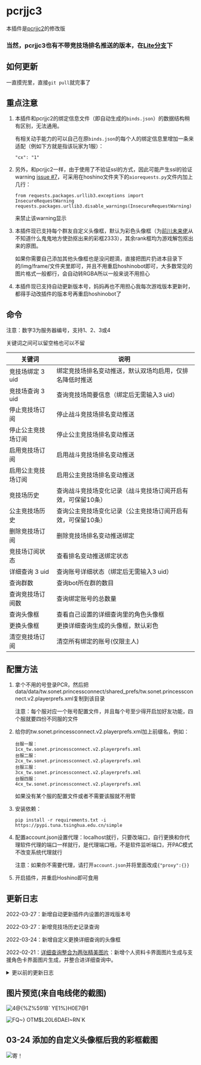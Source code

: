 # pcrjjc3

本插件是[pcrjjc2](https://github.com/cc004/pcrjjc2/tree/tw)的修改版

### 当然，pcrjjc3也有不带竞技场排名推送的版本，在[Lite分支](https://github.com/azmiao/pcrjjc3-tw/tree/lite)下

## 如何更新

一直摸兜里，直接`git pull`就完事了

## 重点注意

1. 本插件和pcrjjc2的绑定信息文件（即自动生成的`binds.json`）的数据结构稍有区别，无法通用。

    有相关动手能力的可以自己在原`binds.json`的每个人的绑定信息里增加一条来适配（例如下方就是指该玩家为1服）：
    ```
    "cx": "1"
    ```

2. 另外，和pcrjjc2一样，由于使用了不验证ssl的方式，因此可能产生ssl的验证warning [issue #7](https://github.com/azmiao/pcrjjc3-tw/issues/7)，可采用在hoshino文件夹下的`aiorequests.py`文件内加上几行：
    ```
    from requests.packages.urllib3.exceptions import InsecureRequestWarning
    requests.packages.urllib3.disable_warnings(InsecureRequestWarning)
    ```
    来禁止该warning显示

3. 本插件现已支持每个群友自定义头像框，默认为彩色头像框（为[前川未来佬](https://github.com/shirakami-fubuki)从不知道什么鬼鬼地方使劲抠出来的彩框2333），其余rank框均为游戏解包抠出来的原图。

    如果你需要自己添加其他头像框也是没问题滴，直接把图片扔进本目录下的/img/frame/文件夹里即可，并且不用重启hoshinobot即可，大多数常见的图片格式一般都行，会自动转RGBA所以一般来说不用担心

4. 本插件现已支持自动更新版本号，妈妈再也不用担心我每次游戏版本更新时，都得手动改插件的版本号再重启hoshinobot了

## 命令

注意：数字3为服务器编号，支持1、2、3或4

关键词之间可以留空格也可以不留

| 关键词             | 说明                                                     |
| ------------------ | -------------------------------------------------------- |
| 竞技场绑定 3 uid   | 绑定竞技场排名变动推送，默认双场均启用，仅排名降低时推送 |
| 竞技场查询 3 uid   | 查询竞技场简要信息（绑定后无需输入3 uid）                |
| 停止竞技场订阅     | 停止战斗竞技场排名变动推送                               |
| 停止公主竞技场订阅 | 停止公主竞技场排名变动推送                               |
| 启用竞技场订阅     | 启用战斗竞技场排名变动推送                               |
| 启用公主竞技场订阅 | 启用公主竞技场排名变动推送                               |
| 竞技场历史         | 查询战斗竞技场变化记录（战斗竞技场订阅开启有效，可保留10条）|
| 公主竞技场历史     | 查询公主竞技场变化记录（公主竞技场订阅开启有效，可保留10条）|
| 删除竞技场订阅     | 删除竞技场排名变动推送绑定                               |
| 竞技场订阅状态     | 查看排名变动推送绑定状态                                 |
| 详细查询 3 uid     | 查询账号详细状态（绑定后无需输入3 uid）                  |
| 查询群数           | 查询bot所在群的数目                                      |
| 查询竞技场订阅数   | 查询绑定账号的总数量                                     |
| 查询头像框         | 查看自己设置的详细查询里的角色头像框                     |
| 更换头像框         | 更换详细查询生成的头像框，默认彩色                       |
| 清空竞技场订阅     | 清空所有绑定的账号(仅限主人)                             |

## 配置方法

1. 拿个不用的号登录PCR，然后把data/data/tw.sonet.princessconnect/shared_prefs/tw.sonet.princessconnect.v2.playerprefs.xml复制到该目录

    注意：每个服对应一个账号配置文件，并且每个号至少得开启加好友功能，四个服就要四份不同服的文件

2. 给你的tw.sonet.princessconnect.v2.playerprefs.xml加上前缀名，例如：
    ```
    台服一服：
    1cx_tw.sonet.princessconnect.v2.playerprefs.xml
    台服二服：
    2cx_tw.sonet.princessconnect.v2.playerprefs.xml
    台服三服：
    3cx_tw.sonet.princessconnect.v2.playerprefs.xml
    台服四服：
    4cx_tw.sonet.princessconnect.v2.playerprefs.xml
    ```
    如果没有某个服的配置文件或者不需要该服就不用管

3. 安装依赖：
    ```
    pip install -r requirements.txt -i https://pypi.tuna.tsinghua.edu.cn/simple
    ```

4. 配置account.json设置代理：localhost就行，只要改端口，自行更换和你代理软件代理的端口一样就行，是代理端口哦，不是软件监听端口，开PAC模式不改变系统代理就行

    注意：如果你不需要代理，请打开`account.json`并将里面改成`{"proxy":{}}`

5. 开启插件，并重启Hoshino即可食用

## 更新日志

2022-03-27：新增自动更新插件内设置的游戏版本号

2022-03-27：新增竞技场历史记录查询

2022-03-24：新增自定义更换详细查询的头像框

2022-02-21：[详细查询整合为两张精美图片](https://github.com/azmiao/pcrjjc3-tw/pull/9)：新增个人资料卡界面图片生成与支援角色卡界面图片生成，并整合进详细查询中。

<details>
<summary>更以前的更新日志</summary>

2022-02-19：[优化并简化触发命令结构，可支持空格](https://github.com/azmiao/pcrjjc3-tw/commit/bc8413d944cdf4c17be62532494470878c9c9072)

2022-02-18：[更新README，并整合支援头像为一张图，](https://github.com/azmiao/pcrjjc3-tw/commit/98157067f590bb351c868c71bba3848b79afe80e)[close](https://github.com/azmiao/pcrjjc3-tw/commit/98157067f590bb351c868c71bba3848b79afe80e) [#7](https://github.com/azmiao/pcrjjc3-tw/issues/7)，[为了让时空祈梨能够完整显示日文名，调整了下位置，字体大小自适应以后再写吧2333](https://github.com/azmiao/pcrjjc3-tw/commit/3db3f161d835114247f12bc51ae2cdb08549be8c)

2022-02-16：[更详细的详细查询，支持查询支援角色](https://github.com/azmiao/pcrjjc3-tw/commit/c0eb4d969a5212db51c422b8155c94bbb0a6a823)，[查询信息中新增获取账号所在区服](https://github.com/azmiao/pcrjjc3-tw/commit/5f1e3d4a13f5b35bb7838221d1114a366f420ee9)，[修复KeyError: 'favorite_unit'报错](https://github.com/azmiao/pcrjjc3-tw/commit/d903a06c03f6d1aaf37ddf5ffcc7afad8157eaa3) 

2022-02-14：[update 2333](https://github.com/azmiao/pcrjjc3-tw/commit/59a780891926eddce225f984e4d2b578803cdd06)，[啊哈哈哈，寄汤来咯](https://github.com/azmiao/pcrjjc3-tw/commit/84568f9ff5db897fd14e509da77a7d2aa438ae08)，[为什么是requirement.txt而没有s，这不是复数吗](https://github.com/azmiao/pcrjjc3-tw/commit/ee4a79c844c23cf348db53e9d5d833f6b3f42797)

</details>

## 图片预览(来自电线佬的截图)
![4@{%Z%591B` YE1%}H0E7@1](https://user-images.githubusercontent.com/71607036/154960896-1d183705-0805-4f80-9cf2-6de13d35c5c3.jpg)

![FQ~} OTM$L20L6DAEI~RN`K](https://user-images.githubusercontent.com/71607036/154960912-6fd4f1fb-df38-4ef6-997c-af01b71810f4.PNG)

## 03-24 添加的自定义头像框后我的彩框截图

![寄！](https://cdn.jsdelivr.net/gh/azmiao/picture-bed/img/寄汤来咯.png)